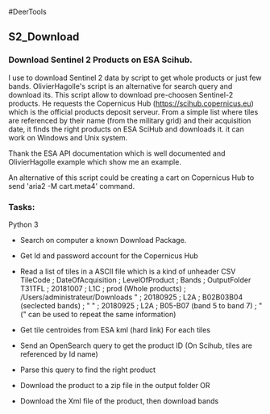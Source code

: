 #DeerTools

## S2_Download
### Download Sentinel 2 Products on ESA Scihub.
I use to download Sentinel 2 data by script to get whole products or just few bands. OlivierHagolle's script is an alternative for search query and download its.
This script allow to download pre-choosen Sentinel-2 products. He requests the Copernicus Hub (https://scihub.copernicus.eu) which is the official products deposit serveur. From a simple list where tiles are referenced by their name (from the military grid) and their acquisition date, it finds the right products on ESA SciHub and downloads it. it can work on Windows and Unix system. 

Thank the ESA API documentation which is well documented and OlivierHagolle example which show me an example. 

An alternative of this script could be creating a cart on Copernicus Hub to send 'aria2 -M cart.meta4' command.
### Tasks:
Python 3
- Search on computer a known Download Package. 
- Get Id and password account for the Copernicus Hub 
- Read a list of tiles in a ASCII file which is a kind of unheader CSV
        TileCode ; DateOfAcquisition ; LevelOfProduct ; Bands                         ; OutputFolder
        T31TFL   ; 20181007          ; L1C            ; prod (Whole products)         ; /Users/administrateur/Downloads
        "        ; 20180925          ; L2A            ; B02B03B04 (seclected bands)   ; "
        "        ; 20180925          ; L2A            ; B05-B07 (band 5 to band 7)    ; "
        (" can be used to repeat the same information)

- Get tile centroides from ESA kml (hard link)
For each tiles
- Send an OpenSearch query to get the product ID (On Scihub, tiles are referenced by Id name)
- Parse this query to find the right product
- Download the product to a zip file in the output folder
    OR
- Download the Xml file of the product, then download bands
